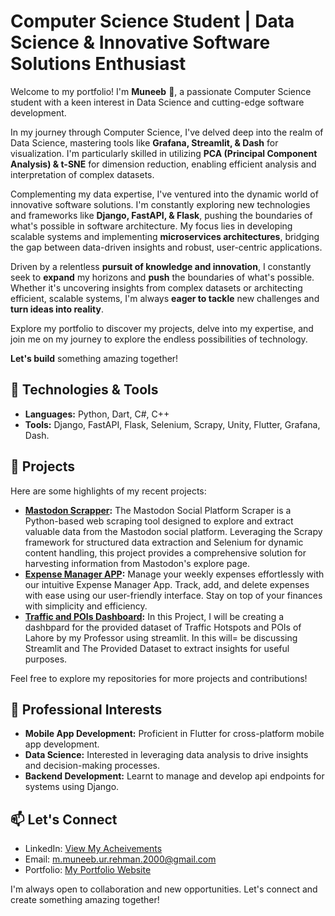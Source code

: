 # Computer Science Student | Data Science & Innovative Software Solutions Enthusiast

Welcome to my portfolio! I'm **Muneeb** 👋, a passionate Computer Science student with a keen interest in Data Science and cutting-edge software development.


In my journey through Computer Science, I've delved deep into the realm of Data Science, mastering tools like **Grafana, Streamlit, & Dash** for visualization. I'm particularly skilled in utilizing **PCA (Principal Component Analysis) & t-SNE** for dimension reduction, enabling efficient analysis and interpretation of complex datasets.


Complementing my data expertise, I've ventured into the dynamic world of innovative software solutions. I'm constantly exploring new technologies and frameworks like **Django, FastAPI, & Flask**, pushing the boundaries of what's possible in software architecture. My focus lies in developing scalable systems and implementing **microservices architectures**, bridging the gap between data-driven insights and robust, user-centric applications.


Driven by a relentless **pursuit of knowledge and innovation**, I constantly seek to **expand** my horizons and **push** the boundaries of what's possible. Whether it's uncovering insights from complex datasets or architecting efficient, scalable systems, I'm always **eager to tackle** new challenges and **turn ideas into reality**.


Explore my portfolio to discover my projects, delve into my expertise, and join me on my journey to explore the endless possibilities of technology.


**Let's build** something amazing together!

## 🔧 Technologies & Tools

- **Languages:** Python, Dart, C#, C++
- **Tools:** Django, FastAPI, Flask, Selenium, Scrapy, Unity, Flutter, Grafana, Dash.

## 🚀 Projects

Here are some highlights of my recent projects:

- **[Mastodon Scrapper](https://github.com/Muneeb1030/WebScrapper_Mastodon):** The Mastodon Social Platform Scraper is a Python-based web scraping tool designed to explore and extract valuable data from the Mastodon social platform. Leveraging the Scrapy framework for structured data extraction and Selenium for dynamic content handling, this project provides a comprehensive solution for harvesting information from Mastodon's explore page.
- **[Expense Manager APP](https://github.com/Muneeb1030/Expense-Manager-Flutter):** Manage your weekly expenses effortlessly with our intuitive Expense Manager App. Track, add, and delete expenses with ease using our user-friendly interface. Stay on top of your finances with simplicity and efficiency. 
- **[Traffic and POIs Dashboard](https://lahoretraffichotspotsandpois.streamlit.app/):** In this Project, I will be creating a dashbpard for the provided dataset of Traffic Hotspots and POIs of Lahore by my Professor using streamlit. In this will= be discussing Streamlit and The Provided Dataset to extract insights for useful purposes.

Feel free to explore my repositories for more projects and contributions!

## 💼 Professional Interests

- **Mobile App Development:** Proficient in Flutter for cross-platform mobile app development.
- **Data Science:** Interested in leveraging data analysis to drive insights and decision-making processes.
- **Backend Development:** Learnt to manage and develop api endpoints for systems using Django.

## 📫 Let's Connect

- LinkedIn: [View My Acheivements](https://www.linkedin.com/in/muhammad-muneeb-ur-rehman-75482527a/)
- Email: m.muneeb.ur.rehman.2000@gmail.com
- Portfolio: [My Portfolio Website](https://muhammadmuneeburrehman.vercel.app/)

I'm always open to collaboration and new opportunities. Let's connect and create something amazing together!
